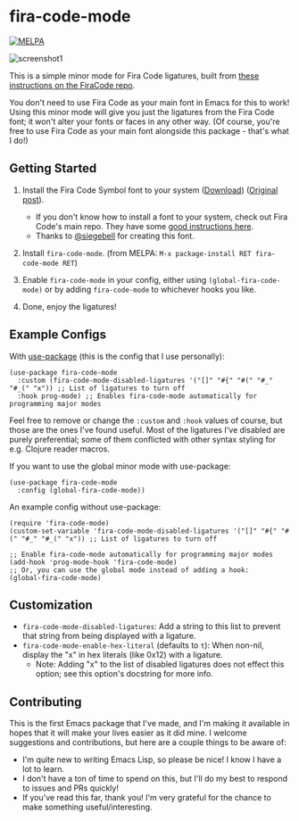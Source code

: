 fira-code-mode
===
[![MELPA](https://melpa.org/packages/fira-code-mode-badge.svg)](https://melpa.org/#/fira-code-mode)

![screenshot1](https://github.com/jming422/fira-code-mode/raw/master/screenshots/screenshot1.png)

This is a simple minor mode for Fira Code ligatures, built from [these instructions on the FiraCode repo](https://github.com/tonsky/FiraCode/wiki/Emacs-instructions#using-prettify-symbols).

You don't need to use Fira Code as your main font in Emacs for this to work! Using this minor mode will give you just the ligatures from the Fira Code font; it won't alter your fonts or faces in any other way. (Of course, you're free to use Fira Code as your main font alongside this package - that's what I do!)

## Getting Started

1. Install the Fira Code Symbol font to your system ([Download](https://github.com/tonsky/FiraCode/files/412440/FiraCode-Regular-Symbol.zip)) ([Original post](https://github.com/tonsky/FiraCode/issues/211#issuecomment-239058632)).
   - If you don't know how to install a font to your system, check out Fira Code's main repo. They have some [good instructions here](https://github.com/tonsky/FiraCode/wiki/Installing).
   - Thanks to [@siegebell](https://github.com/siegebell) for creating this font.

2. Install `fira-code-mode`. (from MELPA: `M-x package-install RET fira-code-mode RET`)

3. Enable `fira-code-mode` in your config, either using `(global-fira-code-mode)` or by adding `fira-code-mode` to whichever hooks you like.

4. Done, enjoy the ligatures!

## Example Configs
With [use-package](https://github.com/jwiegley/use-package) (this is the config that I use personally):
```elisp
(use-package fira-code-mode
  :custom (fira-code-mode-disabled-ligatures '("[]" "#{" "#(" "#_" "#_(" "x")) ;; List of ligatures to turn off
  :hook prog-mode) ;; Enables fira-code-mode automatically for programming major modes
```
Feel free to remove or change the `:custom` and `:hook` values of course, but those are the ones I've found useful. Most of the ligatures I've disabled are purely preferential; some of them conflicted with other syntax styling for e.g. Clojure reader macros.

If you want to use the global minor mode with use-package:
```elisp
(use-package fira-code-mode
  :config (global-fira-code-mode))
```

An example config without use-package:
```elisp
(require 'fira-code-mode)
(custom-set-variable 'fira-code-mode-disabled-ligatures '("[]" "#{" "#(" "#_" "#_(" "x")) ;; List of ligatures to turn off

;; Enable fira-code-mode automatically for programming major modes
(add-hook 'prog-mode-hook 'fira-code-mode)
;; Or, you can use the global mode instead of adding a hook:
(global-fira-code-mode)
```


## Customization
 - `fira-code-mode-disabled-ligatures`: Add a string to this list to prevent that string from being displayed with a ligature.
 - `fira-code-mode-enable-hex-literal` (defaults to `t`): When non-nil, display the \"x\" in hex literals (like 0x12) with a ligature.
   - Note: Adding \"x\" to the list of disabled ligatures does not effect this option; see this option's docstring for more info.


## Contributing

This is the first Emacs package that I've made, and I'm making it available in hopes that it will make your lives easier as it did mine. I welcome suggestions and contributions, but here are a couple things to be aware of:
- I'm quite new to writing Emacs Lisp, so please be nice! I know I have a lot to learn.
- I don't have a ton of time to spend on this, but I'll do my best to respond to issues and PRs quickly!
- If you've read this far, thank you! I'm very grateful for the chance to make something useful/interesting.
